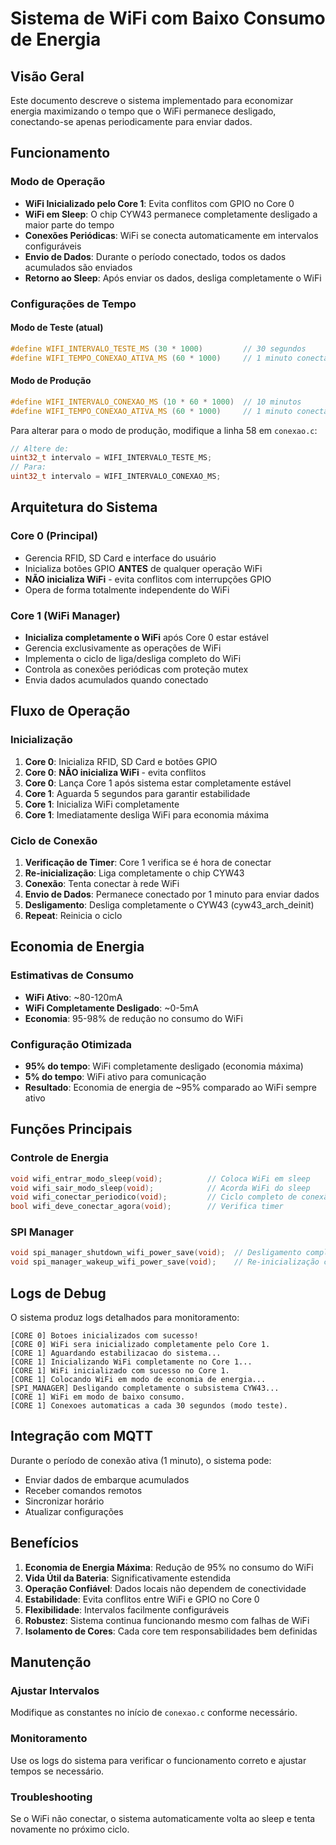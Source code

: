 # Sistema de WiFi com Baixo Consumo de Energia

## Visão Geral

Este documento descreve o sistema implementado para economizar energia maximizando o tempo que o WiFi permanece desligado, conectando-se apenas periodicamente para enviar dados.

## Funcionamento

### Modo de Operação
- **WiFi Inicializado pelo Core 1**: Evita conflitos com GPIO no Core 0
- **WiFi em Sleep**: O chip CYW43 permanece completamente desligado a maior parte do tempo
- **Conexões Periódicas**: WiFi se conecta automaticamente em intervalos configuráveis
- **Envio de Dados**: Durante o período conectado, todos os dados acumulados são enviados
- **Retorno ao Sleep**: Após enviar os dados, desliga completamente o WiFi

### Configurações de Tempo

#### Modo de Teste (atual)
```c
#define WIFI_INTERVALO_TESTE_MS (30 * 1000)         // 30 segundos
#define WIFI_TEMPO_CONEXAO_ATIVA_MS (60 * 1000)     // 1 minuto conectado
```

#### Modo de Produção
```c
#define WIFI_INTERVALO_CONEXAO_MS (10 * 60 * 1000)  // 10 minutos
#define WIFI_TEMPO_CONEXAO_ATIVA_MS (60 * 1000)     // 1 minuto conectado
```

Para alterar para o modo de produção, modifique a linha 58 em `conexao.c`:
```c
// Altere de:
uint32_t intervalo = WIFI_INTERVALO_TESTE_MS;
// Para:
uint32_t intervalo = WIFI_INTERVALO_CONEXAO_MS;
```

## Arquitetura do Sistema

### Core 0 (Principal)
- Gerencia RFID, SD Card e interface do usuário
- Inicializa botões GPIO **ANTES** de qualquer operação WiFi
- **NÃO inicializa WiFi** - evita conflitos com interrupções GPIO
- Opera de forma totalmente independente do WiFi

### Core 1 (WiFi Manager)
- **Inicializa completamente o WiFi** após Core 0 estar estável
- Gerencia exclusivamente as operações de WiFi
- Implementa o ciclo de liga/desliga completo do WiFi
- Controla as conexões periódicas com proteção mutex
- Envia dados acumulados quando conectado

## Fluxo de Operação

### Inicialização
1. **Core 0**: Inicializa RFID, SD Card e botões GPIO
2. **Core 0**: **NÃO inicializa WiFi** - evita conflitos
3. **Core 0**: Lança Core 1 após sistema estar completamente estável
4. **Core 1**: Aguarda 5 segundos para garantir estabilidade
5. **Core 1**: Inicializa WiFi completamente
6. **Core 1**: Imediatamente desliga WiFi para economia máxima

### Ciclo de Conexão
1. **Verificação de Timer**: Core 1 verifica se é hora de conectar
2. **Re-inicialização**: Liga completamente o chip CYW43
3. **Conexão**: Tenta conectar à rede WiFi
4. **Envio de Dados**: Permanece conectado por 1 minuto para enviar dados
5. **Desligamento**: Desliga completamente o CYW43 (cyw43_arch_deinit)
6. **Repeat**: Reinicia o ciclo

## Economia de Energia

### Estimativas de Consumo
- **WiFi Ativo**: ~80-120mA
- **WiFi Completamente Desligado**: ~0-5mA
- **Economia**: 95-98% de redução no consumo do WiFi

### Configuração Otimizada
- **95% do tempo**: WiFi completamente desligado (economia máxima)
- **5% do tempo**: WiFi ativo para comunicação
- **Resultado**: Economia de energia de ~95% comparado ao WiFi sempre ativo

## Funções Principais

### Controle de Energia
```c
void wifi_entrar_modo_sleep(void);          // Coloca WiFi em sleep
void wifi_sair_modo_sleep(void);            // Acorda WiFi do sleep
void wifi_conectar_periodico(void);         // Ciclo completo de conexão
bool wifi_deve_conectar_agora(void);        // Verifica timer
```

### SPI Manager
```c
void spi_manager_shutdown_wifi_power_save(void);  // Desligamento completo
void spi_manager_wakeup_wifi_power_save(void);    // Re-inicialização completa
```

## Logs de Debug

O sistema produz logs detalhados para monitoramento:

```
[CORE 0] Botoes inicializados com sucesso!
[CORE 0] WiFi sera inicializado completamente pelo Core 1.
[CORE 1] Aguardando estabilizacao do sistema...
[CORE 1] Inicializando WiFi completamente no Core 1...
[CORE 1] WiFi inicializado com sucesso no Core 1.
[CORE 1] Colocando WiFi em modo de economia de energia...
[SPI_MANAGER] Desligando completamente o subsistema CYW43...
[CORE 1] WiFi em modo de baixo consumo.
[CORE 1] Conexoes automaticas a cada 30 segundos (modo teste).
```

## Integração com MQTT

Durante o período de conexão ativa (1 minuto), o sistema pode:
- Enviar dados de embarque acumulados
- Receber comandos remotos
- Sincronizar horário
- Atualizar configurações

## Benefícios

1. **Economia de Energia Máxima**: Redução de 95% no consumo do WiFi
2. **Vida Útil da Bateria**: Significativamente estendida 
3. **Operação Confiável**: Dados locais não dependem de conectividade
4. **Estabilidade**: Evita conflitos entre WiFi e GPIO no Core 0
5. **Flexibilidade**: Intervalos facilmente configuráveis
6. **Robustez**: Sistema continua funcionando mesmo com falhas de WiFi
7. **Isolamento de Cores**: Cada core tem responsabilidades bem definidas

## Manutenção

### Ajustar Intervalos
Modifique as constantes no início de `conexao.c` conforme necessário.

### Monitoramento
Use os logs do sistema para verificar o funcionamento correto e ajustar tempos se necessário.

### Troubleshooting
Se o WiFi não conectar, o sistema automaticamente volta ao sleep e tenta novamente no próximo ciclo.
